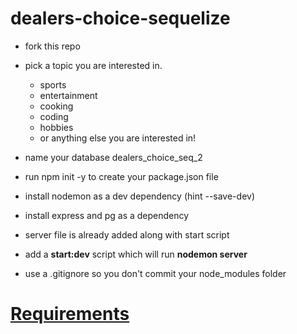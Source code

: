 # dealers-choice-sequelize

- fork this repo

- pick a topic you are interested in.
  - sports
  - entertainment
  - cooking
  - coding
  - hobbies
  - or anything else you are interested in!

- name your database dealers_choice_seq_2 
- run npm init -y to create your package.json file
- install nodemon as a dev dependency (hint --save-dev)
- install express and pg as a dependency
- server file is already added along with start script 
- add a **start:dev** script which will run **nodemon server**
- use a .gitignore so you don't commit your node_modules folder

# <a href='https://github.com/FullstackAcademy/dealers-choice-sequelize-2/blob/main/checklist.md'>Requirements</a>
